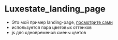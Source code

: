 # Luxestate_landing_page

- Это мой пример landing-page, [посмотрите сами](https://maximbesperstov.github.io/Luxestate_landing/)
- используется пара цветовых оттенков
- js для одновременой смены цветов
